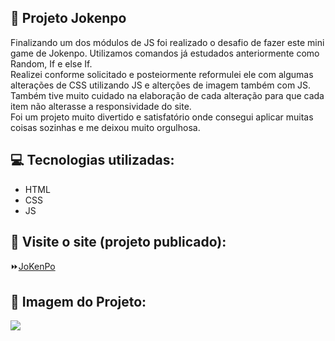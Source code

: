 ## :file_folder: Projeto Jokenpo

<p> Finalizando um dos módulos de JS foi realizado o desafio de fazer este mini game de Jokenpo.
Utilizamos comandos já estudados anteriormente como Random, If e else If.
<br>Realizei conforme solicitado e posteiormente reformulei ele com algumas alterações de CSS utilizando JS e alterções de imagem também com JS. Também tive muito cuidado na elaboração de cada alteração para que cada item não alterasse a responsividade do site.
<br>Foi um projeto muito divertido e satisfatório onde consegui aplicar muitas coisas sozinhas e me deixou muito orgulhosa.</p>

## :computer: Tecnologias utilizadas:

- HTML
- CSS
- JS


## :rocket: Visite o site (projeto publicado):
:fast_forward:<a href="https://jokenpo-flavia-ramos.netlify.app/">JoKenPo</a>

## :flower_playing_cards: Imagem do Projeto:

<img src="https://github.com/FlaviaRamosdaSilva/JoKenPo/blob/main/assets/Jokenpo-Fl%C3%A1via.png?raw=true">
